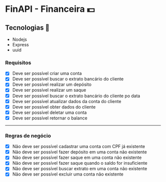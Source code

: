 # FinAPI - Financeira 💵

## Tecnologias 🚀
 - Nodejs
 - Express
 - uuid

### Requisitos

- [x] Deve ser possível criar uma conta
- [x] Deve ser possível buscar o extrato bancário do cliente
- [x] Deve ser possível realizar um depósito
- [x] Deve ser possível realizar um saque
- [x] Deve ser possível buscar o extrato bancário do cliente po data
- [x] Deve ser possível atualizar dados da conta do cliente
- [x] Deve ser possível obter dados do cliente
- [x] Deve ser possível deletar uma conta
- [x] Deve ser possível retornar o balance

---

### Regras de negócio

- [x] Não deve ser possível cadastrar uma conta com CPF já existente
- [x] Não deve ser possível fazer depósito em uma conta não existente
- [x] Não deve ser possível fazer saque em uma conta não existente
- [x] Não deve ser possível fazer saque quando o saldo for insuficiente
- [x] Não deve ser possível buscar extrato em uma conta não existente
- [x] Não deve ser possível excluir uma conta não existente
